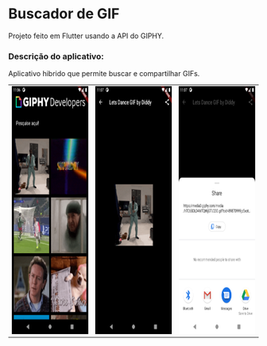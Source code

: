 # Buscador de GIF

Projeto feito em Flutter usando a API do GIPHY.

<h3>Descrição do aplicativo:</h3>
Aplicativo hibrido que permite buscar e compartilhar GIFs.

<table style="width:100%;">
  <tr>
    <td><img src="fotos_aplicativo/home_page.png" height="500px" width="auto"/></td>
    <td><img src="fotos_aplicativo/gif_page.png" height="500px" width="auto"/></td>
    <td><img src="fotos_aplicativo/share_gif.png" height="500px" width="auto"/></td>
  </tr>
</table>

